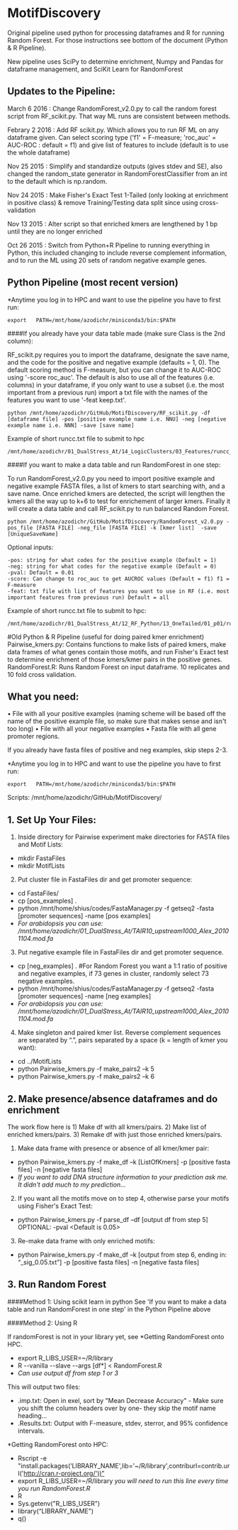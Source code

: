 # MotifDiscovery
Original pipeline used python for processing dataframes and R for running Random Forest. For those instructions see bottom of the document (Python & R Pipeline).

New pipeline uses SciPy to determine enrichment, Numpy and Pandas for dataframe management, and SciKit Learn for RandomForest

## Updates to the Pipeline:
March 6 2016 : Change RandomForest_v2.0.py to call the random forest script from RF_scikit.py. That way ML runs are consistent between methods.

Febrary 2 2016 : Add RF scikit.py. Which allows you to run RF ML on any dataframe given. Can select scoring type ('f1' = F-measure; 'roc_auc' = AUC-ROC  : default = f1) and give list of features to include (default is to use the whole dataframe)

Nov 25 2015 : Simplify and standardize outputs (gives stdev and SE), also changed the random_state generator in RandomForestClassifier from an int to the default which is np.random.

Nov 24 2015 : Make Fisher's Exact Test 1-Tailed (only looking at enrichment in positive class) & remove Training/Testing data split since using cross-validation

Nov 13 2015 : Alter script so that enriched kmers are lengthened by 1 bp until they are no longer enriched

Oct 26 2015 : Switch from Python+R Pipeline to running everything in Python, this included changing to include reverse complement information, and to run the ML using 20 sets of random negative example genes. 

## Python Pipeline (most recent version)
*Anytime you log in to HPC and want to use the pipeline you have to first run:

    export   PATH=/mnt/home/azodichr/miniconda3/bin:$PATH

####If you already have your data table made (make sure Class is the 2nd column):

RF_scikit.py requires you to import the dataframe, designate the save name, and the code for the positive and negative example (defaults = 1, 0). The default scoring method is F-measure, but you can change it to AUC-ROC using '-score roc_auc'. The default is also to use all of the features (i.e. columns) in your dataframe, if you only want to use a subset (i.e. the most important from a previous run) import a txt file with the names of the features you want to use '-feat keep.txt'.

    python /mnt/home/azodichr/GitHub/MotifDiscovery/RF_scikit.py -df [dataframe file] -pos [positive example name i.e. NNU] -neg [negative example name i.e. NNN] -save [save name]

Example of short runcc.txt file to submit to hpc

    /mnt/home/azodichr/01_DualStress_At/14_LogicClusters/03_Features/runcc_Fm.txt

####If you want to make a data table and run RandomForest in one step:
      
To run RandomForest_v2.0.py you need to import positive example and negative example FASTA files, a list of kmers to start searching with, and a save name. Once enriched kmers are detected, the script will lengthen the kmers all the way up to k+6 to test for enrichement of larger kmers. Finally it will create a data table and call RF_scikit.py to run balanced Random Forest. 

    python /mnt/home/azodichr/GitHub/MotifDiscovery/RandomForest_v2.0.py -pos_file [FASTA FILE] -neg_file [FASTA FILE] -k [kmer list]  -save [UniqueSaveName]

Optional inputs:

    -pos: string for what codes for the positive example (Default = 1)
    -neg: string for what codes for the negative example (Default = 0)
    -pval: Default = 0.01
    -score: Can change to roc_auc to get AUCROC values (Default = f1) f1 = F-measure
    -feat: txt file with list of features you want to use in RF (i.e. most important features from previous run) Default = all

Example of short runcc.txt file to submit to hpc:

    /mnt/home/azodichr/01_DualStress_At/12_RF_Python/13_OneTailed/01_p01/runcc_clusters_01.txt


#Old Python & R Pipeline (useful for doing paired kmer enrichment)
Pairwise_kmers.py: Contains functions to make lists of paired kmers, make data frames of what genes contain those motifs, and run Fisher's Exact test to determine enrichment of those kmers/kmer pairs in the positive genes. 
RandomForest.R: Runs Random Forest on input dataframe. 10 replicates and 10 fold cross validation. 

## What you need:
•	File with all your positive examples (naming scheme will be based off the name of the positive example file, so make sure that makes sense and isn't too long)
•	File with all your negative examples
•	Fasta file with all gene promoter regions. 

If you already have fasta files of positive and neg examples, skip steps 2-3.

*Anytime you log in to HPC and want to use the pipeline you have to first run:

    export   PATH=/mnt/home/azodichr/miniconda3/bin:$PATH

Scripts: /mnt/home/azodichr/GitHub/MotifDiscovery/

## 1. Set Up Your Files:
1. Inside directory for Pairwise experiment make directories for FASTA files and Motif Lists:
  - mkdir FastaFiles
  - mkdir MotifLists

2. Put cluster file in FastaFiles dir and get promoter sequence:
  - cd FastaFiles/
  - cp [pos_examples] .
  - python /mnt/home/shius/codes/FastaManager.py -f getseq2 -fasta [promoter sequences] -name [pos examples]
  - *For arabidopsis you can use: /mnt/home/azodichr/01_DualStress_At/TAIR10_upstream1000_Alex_20101104.mod.fa*

3. Put negative example file in FastaFiles dir and get promoter sequence. 
  - cp [neg_examples] .     #For Random Forest you want a 1:1 ratio of positive and negative examples, if 73 genes in cluster, randomly select 73 negative examples.
  - python /mnt/home/shius/codes/FastaManager.py -f getseq2 -fasta [promoter sequences] -name [neg examples]
  - *For arabidopsis you can use: /mnt/home/azodichr/01_DualStress_At/TAIR10_upstream1000_Alex_20101104.mod.fa*

4. Make singleton and paired kmer list. Reverse complement sequences are separated by “.”, pairs separated by a space (k = length of kmer you want):
  - cd ../MotifLists
  - python Pairwise_kmers.py -f make_pairs2 –k 5
  - python Pairwise_kmers.py -f make_pairs2 –k 6


## 2. Make presence/absence dataframes and do enrichment
The work flow here is 1) Make df with all kmers/pairs. 2) Make list of enriched kmers/pairs. 3) Remake df with just those enriched kmers/pairs.

1. Make data frame with presence or absence of all kmer/kmer pair:
  - python Pairwise_kmers.py -f make_df –k [ListOfKmers] -p [positive fasta files] -n [negative fasta files]
  - *If you want to add DNA structure information to your prediction ask me. It didn't add much to my prediction...*

2. If you want all the motifs move on to step 4, otherwise parse your motifs using Fisher's Exact Test:
  - python Pairwise_kmers.py -f parse_df –df [output df from step 5]
  OPTIONAL: -pval <Default is 0.05>

3. Re-make data frame with only enriched motifs:
  - python Pairwise_kmers.py -f make_df –k [output from step 6, ending in: “_sig_0.05.txt”] -p [positive fasta files] -n [negative fasta files]

## 3. Run Random Forest
####Method 1: Using scikit learn in python 
See 'If you want to make a data table and run RandomForest in one step' in the Python Pipeline above

####Method 2: Using R

If randomForest is not in your library yet, see *Getting RandomForest onto HPC.
  - export R_LIBS_USER=~/R/library
  - R --vanilla --slave --args [df*] < RandomForest.R
  - *Can use output df from step 1 or 3*

This will output two files:
  - .imp.txt: Open in exel, sort by "Mean Decrease Accuracy" - Make sure you shift the column headers over by one- they skip the motif name heading...
  - .Results.txt: Output with F-measure, stdev, sterror, and 95% confidence intervals.

*Getting RandomForest onto HPC:
  - Rscript -e "install.packages(‘LIBRARY_NAME',lib='~/R/library',contriburl=contrib.url('http://cran.r-project.org/'))”
  - export R_LIBS_USER=~/R/library      *you will need to run this line every time you run RandomForest.R*
  - R
  - Sys.getenv("R_LIBS_USER")
  - library(“LIBRARY_NAME")
  - q()


